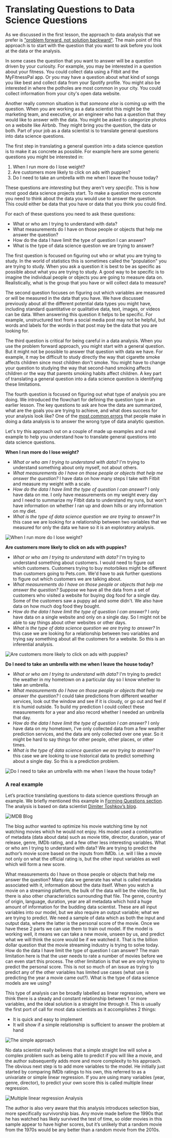 

# Translating Questions to Data Science Questions

As we discussed in the first lesson, the approach to data analysis that we prefer is ["problem forward, not solution backward"](https://simplystatistics.org/posts/2013-05-29-what-statistics-should-do-about-big-data-problem-forward-not-solution-backward/). The main point of this approach is to start with the question that you want to ask before you look at the data or the analysis.

In some cases the question that you want to answer will be a question driven by your curiosity. For example, you may be interested in a question about your fitness. You could collect data using a Fitbit and the MyFitnessPal app. Or you may have a question about what kind of songs you like best and collect data from your Spotify profile. You might also be interested in where the potholes are most common in your city. You could collect information from your city's open data website.

Another really common situation is that _someone else_ is coming up with the question. When you are working as a data scientist this might be the marketing team, and executive, or an engineer who has a question that they would like to answer with the data. You might be asked to categorize photos on a website like Airbnb. They might bring you the question, the data or both. Part of your job as a data scientist is to translate general questions into data science questions.

The first step in translating a general question into a data science question is to make it as concrete as possible. For example here are some generic questions you might be interested in:

1. When I run more do I lose weight?
2. Are customers more likely to click on ads with puppies?
3. Do I need to take an umbrella with me when I leave the house today?

These questions are _interesting_ but they aren't very _specific_. This is how most good data science projects start. To make a question more concrete you need to think about the data you would use to answer the question. This could either be data that you have or data that you think you could find.

For each of these questions you need to ask these questions:

* What or who am I trying to understand with data?
* What measurements do I have on those people or objects that help me answer the question?
* How do the data I have limit the type of question I can answer?
* What is the type of data science question we are trying to answer?


The first question is focused on figuring out who or what you are trying to study. In the world of statistics this is sometimes called the "population" you are trying to study. When you ask a question it is best to be as specific as possible about what you are trying to study. A good way to be specific is to imagine the individual people or objects you are going to measure data on. Realistically, what is the group that you have or will collect data to measure?

The second question focuses on figuring out which variables are measured or will be measured in the data that you have. We have discussed previously about all the different potential data types you might have, including standard quantitative or qualitative data, text, images, or videos can be data. When answering this question it helps to be specific. For example, unstructured text from a social media post may not be helpful, but words and labels for the words in that post may be the data that you are looking for.

The third question is critical for being careful in a data analysis. When you use the problem forward approach, you might start with a general question. But it might not be possible to answer that question with data we have. For example, it may be difficult to study directly the way that cigarette smoke affects children since most children don't smoke. You might have to change your question to studying the way that second-hand smoking affects children or the way that parents smoking habits affect children. A key part of translating a general question into a data science question is identifying these limitations.

The fourth question is focused on figuring out what type of analysis you are doing. We introduced the flowchart for defining the question type in an earlier lesson. The key questions to ask are how the data are summarized, what are the goals you are trying to achieve, and what does success for your analysis look like? One of the [most common errors](http://science.sciencemag.org/content/347/6228/1314) that people make in doing a data analysis is to answer the wrong type of data analytic question.

Let's try this approach out on a couple of made up examples and a real example to help you understand how to translate general questions into data science questions.

__When I run more do I lose weight?__

* _What or who am I trying to understand with data?_ I'm trying to understand something about only myself, not about others.
* _What measurements do I have on those people or objects that help me answer the question?_  I have data on how many steps I take with Fitbit and measure my weight with a scale.
* _How do the data I have limit the type of question I can answer?_ I only have data on me. I only have measurements on my weight every day and I need to summarize my Fitbit data to understand my runs, but won't have information on whether I ran up and down hills or any information on my diet.
* _What is the type of data science question we are trying to answer?_ In this case we are looking for a relationship between two variables that we measured for only the data we have so it is an exploratory analysis.


![When I run more do I lose weight?](https://docs.google.com/presentation/d/18OqWRUTL7oK8RXx7tXQY4dxFSV5J_JOGwytN-pHGnDo/export/png?id=18OqWRUTL7oK8RXx7tXQY4dxFSV5J_JOGwytN-pHGnDo&pageid=g3fa6327ef6_0_234)

__Are customers more likely to click on ads with puppies?__


* _What or who am I trying to understand with data?_ I'm trying to understand something about customers. I would need to figure out which customers. Customers trying to buy motorbikes might be different than customers going to Pets.com. We'd have to ask further questions to figure out which customers we are talking about.
* _What measurements do I have on those people or objects that help me answer the question?_  Suppose we have all the data from a set of customers who visited a website for buying dog food for a single day. Some of the customers saw a puppy ad and some didn't. We also have data on how much dog food they bought.
* _How do the data I have limit the type of question I can answer?_ I only have data on a single website and only on a single day. So I might not be able to say things about other websites or other days.
* _What is the type of data science question we are trying to answer?_ In this case we are looking for a relationship between two variables and trying say something about all the customers for a website. So this is an inferential analysis.


![Are customers more likely to click on ads with puppies?](https://docs.google.com/presentation/d/18OqWRUTL7oK8RXx7tXQY4dxFSV5J_JOGwytN-pHGnDo/export/png?id=18OqWRUTL7oK8RXx7tXQY4dxFSV5J_JOGwytN-pHGnDo&pageid=g3fa6327ef6_0_365)

__Do I need to take an umbrella with me when I leave the house today?__

* _What or who am I trying to understand with data?_ I'm trying to predict the weather in my hometown on a particular day so I know whether to take an umbrella.  
* _What measurements do I have on those people or objects that help me answer the question?_  I could take predictions from different weather services, look out the window and see if it is cloudy, or go out and feel if it is humid outside. To build my prediction I could collect these measurements for a year and also record whether I needed an umbrella that day.
* _How do the data I have limit the type of question I can answer?_ I only have data on my hometown, I've only collected data from a few weather prediction services, and the data are only collected over one year. So it might be hard to say things for other people, other places, or other times.  
* _What is the type of data science question we are trying to answer?_ In this case we are looking to use historical data to predict something about a single day. So this is a prediction problem.


![Do I need to take an umbrella with me when I leave the house today?](https://docs.google.com/presentation/d/18OqWRUTL7oK8RXx7tXQY4dxFSV5J_JOGwytN-pHGnDo/export/png?id=18OqWRUTL7oK8RXx7tXQY4dxFSV5J_JOGwytN-pHGnDo&pageid=g3fa6327ef6_0_388)

### A real example

Let’s practice translating questions to data science questions through an example. We briefly mentioned this example in [Forming Questions section](https://datatrail-jhu.github.io/DataTrail/the-data-science-process.html#other-cool-data-science-projects). The analysis is based on data scientist [Dimiter Toshkov’s blog](http://re-design.dimiter.eu/?p=767).

![IMDB Blog](https://docs.google.com/presentation/d/18OqWRUTL7oK8RXx7tXQY4dxFSV5J_JOGwytN-pHGnDo/export/png?id=18OqWRUTL7oK8RXx7tXQY4dxFSV5J_JOGwytN-pHGnDo&pageid=g3e01f3a315_0_1)

The blog author wanted to optimize his movie watching time by not watching movies which he would not enjoy. His model used a combination of metadata (data about data) such as movie title, director, duration, year of release, genre, IMDb rating, and a few other less interesting variables. What or who am I trying to understand with data? We are trying to predict the author’s movie score based on the inputs from IMDb. i.e. will I like a movie not only on what the official rating is, but the other input variables as well which will form a new score.

What measurements do I have on those people or objects that help me answer the question? Many data we generate has what is called metadata associated with it, information about the data itself. When you watch a movie on a streaming platform, the bulk of the data will be the video file, but there is also other characteristics surrounding that file. The genre, country of origin, language, duration, year are all metadata which hold a huge amount of information for the budding data scientist. These are all input variables into our model, but we also require an output variable; what we are trying to predict. We need a sample of data which as both the input and output data, where the latter is the personal score of the movie. Once we have these 2 parts we can use them to train out model. If the model is working well, it means we can take a new movie, unseen by us, and predict what we will think the score would be if we watched it. That is the billion dollar question that the movie streaming industry is trying to solve today. How do the data I have limit the type of question I can answer? The main limitation here is that the user needs to rate a number of movies before we can even start this process. The other limitation is that we are only trying to predict the personal score. This is not so much of an issue as trying to predict any of the other variables has limited use cases (what use is predicting the year a movie came out?).
What is the type of data science models are we using?

This type of analysis can be broadly labelled as linear regression, where we think there is a steady and constant relationship between 1 or more variables, and the ideal solution is a straight line through it. This is usually the first port of call for most data scientists as it accomplishes 2 things:

- It is quick and easy to implement
- It will show if a simple relationship is sufficient to answer the problem at hand

![The simple approach](https://docs.google.com/presentation/d/18OqWRUTL7oK8RXx7tXQY4dxFSV5J_JOGwytN-pHGnDo/export/png?id=18OqWRUTL7oK8RXx7tXQY4dxFSV5J_JOGwytN-pHGnDo&pageid=g3fa6327ef6_0_412)

No data scientist really believes that a simple straight line will solve a complex problem such as being able to predict if you will like a movie, and the author subsequently adds more and more complexity to his approach.
The obvious next step is to add more variables to the model. He initially just started by comparing IMDb ratings to his own, this referred to as a univariate or simple linear regression. If you are using many variables (year, genre, director), to predict your own score this is called multiple linear regression.

![Multiple linear regression Analysis](https://docs.google.com/presentation/d/18OqWRUTL7oK8RXx7tXQY4dxFSV5J_JOGwytN-pHGnDo/export/png?id=18OqWRUTL7oK8RXx7tXQY4dxFSV5J_JOGwytN-pHGnDo&pageid=g16e7dcae64c_0_4)

The author is also very aware that this analysis introduces selection bias, more specifically survivorship bias. Any movie made before the 1990s that he has watched has likely survived the test of time, so older movies in this sample appear to have higher scores, but it’s unlikely that a random movie from the 1970s would be any better than a random movie from the 2010s.
